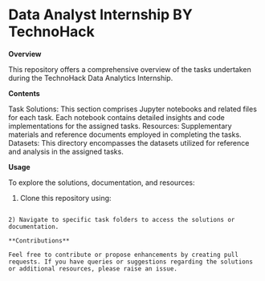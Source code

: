 # Data Analyst Internship BY TechnoHack

**Overview**

This repository offers a comprehensive overview of the tasks undertaken during the TechnoHack Data Analytics Internship.

**Contents**

Task Solutions: This section comprises Jupyter notebooks and related files for each task. Each notebook contains detailed insights and code implementations for the assigned tasks.
Resources: Supplementary materials and reference documents employed in completing the tasks.
Datasets: This directory encompasses the datasets utilized for reference and analysis in the assigned tasks.

**Usage**

To explore the solutions, documentation, and resources:

1) Clone this repository using:

  ~~~git clone https://github.com/dhanashripatil22/TechnoHack-Internship

2) Navigate to specific task folders to access the solutions or documentation.

**Contributions**

Feel free to contribute or propose enhancements by creating pull requests. If you have queries or suggestions regarding the solutions or additional resources, please raise an issue.

   

